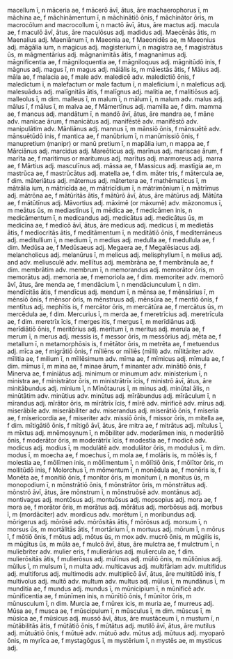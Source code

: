 macellum ī, n
māceria ae, f
mācerō āvī, ātus, āre
machaerophorus ī, m
māchina ae, f
māchināmentum ī, n
māchinātiō ōnis, f
māchinātor ōris, m
macrocōlum and macrocollum ī, n
mactō āvī, ātus, āre
mactus adj.
macula ae, f
maculō āvī, ātus, āre
maculōsus adj.
madidus adj.
Maecēnās ātis, m
Maenalius adj.
Maeniānum ī, n
Maeonia ae, f
Maeonidēs ae, m
Maeonius adj.
māgālia ium, n
magicus adj.
magisterium ī, n
magistra ae, f
magistrātus ūs, m
māgmentārius adj.
māgnanimitās ātis, f
magnanimus adj.
māgnificentia ae, f
māgniloquentia ae, f
māgniloquus adj.
māgnitūdō inis, f
māgnus adj.
magus ī, m
magus adj.
māiālis is, m
māiestās ātis, f
Māius adj.
māla ae, f
malacia ae, f
male adv.
maledicē adv.
maledictiō ōnis, f
maledictum ī, n
malefactum or male factum ī, n
maleficium ī, n
maleficus adj.
malesuādus adj.
malīgnitās ātis, f
malīgnus adj.
malitia ae, f
malitiōsus adj.
malleolus ī, m dim.
malleus ī, m
malum ī, n
mālum ī, n
malum adv.
malus adj.
mālus ī, f
mālus ī, m
malva ae, f
Māmertīnus adj.
mamilla ae, f dim.
mamma ae, f
mancus adj.
mandātum ī, n
mandō āvī, ātus, āre
mandra ae, f
māne adv.
manicae ārum, f
manicātus adj.
manifēstē adv.
manifēstō adv.
manipulātim adv.
Mānliānus adj.
mannus ī, m
mānsiō ōnis, f
mānsuētē adv.
mānsuētūdō inis, f
mantica ae, f
manūbrium ī, n
manūmissiō ōnis, f
manupretium (manipr) or manū pretium ī, n
mapālia ium, n
mappa ae, f
Mārciānus adj.
marcidus adj.
Mareōticus adj.
marīnus adj.
mariscae ārum, f
marīta ae, f
maritimus or maritumus adj.
marītus adj.
marmoreus adj.
marra ae, f
Mārtius adj.
masculīnus adj.
māssa ae, f
Massicus adj.
mastīgia ae, m
mastrūca ae, f
mastrūcātus adj.
matella ae, f dim.
māter tris, f
mātercula ae, f dim.
māteriātus adj.
māternus adj.
mātertera ae, f
mathēmaticus ī, m
mātrālia ium, n
mātricīda ae, m
mātricīdium ī, n
mātrimōnium ī, n
mātrīmus adj.
mātrōna ae, f
mātūritās ātis, f
mātūrō āvī, ātus, āre
mātūrus adj.
Mātūta ae, f
mātūtīnus adj.
Māvortius adj.
māximē (or māxumē) adv.
māzonomus ī, m
meātus ūs, m
mediastīnus ī, m
mēdica ae, f
medicāmen inis, n
medicāmentum ī, n
medicandus adj.
medicātus adj.
medicātus ūs, m
medicīna ae, f
medicō āvī, ātus, āre
medicus adj.
medicus ī, m
medietās ātis, f
mediocritās ātis, f
meditāmentum ī, n
meditātiō ōnis, f
mediterrāneus adj.
meditullium ī, n
medium ī, n
medius adj.
medulla ae, f
medullula ae, f dim.
Medūsa ae, f
Medūsaeus adj.
Megaera ae, f
Megalēsiacus adj.
melancholicus adj.
melanūrus ī, m
melicus adj.
melisphyllum ī, n
melius adj. and adv.
meliusculē adv.
mellītus adj.
membrāna ae, f
membrānula ae, f dim.
membrātim adv.
membrum ī, n
memorandus adj.
memorātor ōris, m
memorātus adj.
memoria ae, f
memoriola ae, f dim.
memoriter adv.
memorō āvī, ātus, āre
menda ae, f
mendācium ī, n
mendāciunculum ī, n dim.
mendīcitās ātis, f
mendīcus adj.
mendum ī, n
mēnsa ae, f
mēnsārius ī, m
mēnsiō ōnis, f
mēnsor ōris, m
mēnstruus adj.
mēnsūra ae, f
mentiō ōnis, f
mentītus adj.
mephītis is, f
mercātor ōris, m
mercātūra ae, f
mercātus ūs, m
mercēdula ae, f dim.
Mercurius ī, m
merda ae, f
meretrīcius adj.
meretrīcula ae, f dim.
meretrīx īcis, f
merges itis, f
mergus ī, m
merīdiānus adj.
merīdiātiō ōnis, f
meritōrius adj.
meritum ī, n
meritus adj.
merula ae, f
merum ī, n
merus adj.
messis is, f
messor ōris, m
messōrius adj.
mēta ae, f
metallum ī, n
metamorphōsis is, f
mētātor ōris, m
metrēta ae, f
metuendus adj.
mīca ae, f
migrātiō ōnis, f
mīliēns or mīliēs (mīlli) adv.
mīlitāriter adv.
mīlitia ae, f
milium ī, n
mīllēsimum adv.
mīma ae, f
mīmicus adj.
mīmula ae, f dim.
mīmus ī, m
mina ae, f
minae ārum, f
minanter adv.
minātiō ōnis, f
Minerva ae, f
miniātus adj.
minimum or minumum adv.
ministerium ī, n
ministra ae, f
ministrātor ōris, m
ministrātrīx īcis, f
ministrō āvī, ātus, āre
minitābundus adj.
minium ī, n
Mīnōtaurus ī, m
minus adj.
minūtal ālis, n
minūtātim adv.
minūtius adv.
minūtus adj.
mīrābundus adj.
mīrāculum ī, n
mīrandus adj.
mīrātor ōris, m
mīrātrīx īcis, f
mīrē adv.
mīrificē adv.
mīrus adj.
miserābile adv.
miserābiliter adv.
miserandus adj.
miserātiō ōnis, f
miseria ae, f
misericordia ae, f
miseriter adv.
missiō ōnis, f
missor ōris, m
mitella ae, f dim.
mītigātiō ōnis, f
mītigō āvī, ātus, āre
mitra ae, f
mitrātus adj.
mītulus ī, m
mīxtus adj.
mnēmosynum ī, n
mōbiliter adv.
moderāmen inis, n
moderātiō ōnis, f
moderātor ōris, m
moderātrīx īcis, f
modestia ae, f
modicē adv.
modicus adj.
modius ī, m
modulātē adv.
modulātor ōris, m
modulus ī, m dim.
modus ī, m
moecha ae, f
moechus ī, m
mola ae, f
molāris is, m
mōlēs is, f
molestia ae, f
mōlīmen inis, n
mōlīmentum ī, n
mōlītiō ōnis, f
mōlītor ōris, m
mollitūdō inis, f
Molorchus ī, m
mōmentum ī, n
monēdula ae, f
monēris is, f
Monēta ae, f
monitiō ōnis, f
monitor ōris, m
monitum ī, n
monitus ūs, m
monopodium ī, n
mōnstrātiō ōnis, f
mōnstrātor ōris, m
mōnstrātus adj.
mōnstrō āvī, ātus, āre
mōnstrum ī, n
mōnstruōsē adv.
montānus adj.
montivagus adj.
montōsus adj.
montuōsus adj.
mopsopius adj.
mora ae, f
mora ae, f
morātor ōris, m
morātus adj.
mōrātus adj.
morbōsus adj.
morbus ī, m
(mordāciter) adv.
mordicus adv.
morētum ī, n
moribundus adj.
mōrigerus adj.
mōrōsē adv.
mōrōsitās ātis, f
mōrōsus adj.
morsum ī, n
morsus ūs, m
mortālitās ātis, f
mortārium ī, n
mortuus adj.
mōrum ī, n
mōrus ī, f
mōtiō ōnis, f
mōtus adj.
mōtus ūs, m
mox adv.
mucrō ōnis, m
mūgilis is, m
mūgītus ūs, m
mūla ae, f
mulcō āvī, ātus, āre
mulctra ae, f
mulctrum ī, n
muliebriter adv.
mulier eris, f
mulierārius adj.
muliercula ae, f dim.
mulierōsitās ātis, f
mulierōsus adj.
mūlīnus adj.
mūliō ōnis, m
mūliōnius adj.
mūllus ī, m
mulsum ī, n
multa adv.
multicavus adj.
multifāriam adv.
multifidus adj.
multiforus adj.
multimodis adv.
multiplicō āvī, ātus, āre
multitūdō inis, f
multivolus adj.
multō adv.
multum adv.
multus adj.
mūlus ī, m
mundānus ī, m
munditia ae, f
mundus adj.
mundus ī, m
mūnicipium ī, n
mūnificē adv.
mūnificentia ae, f
mūnīmen inis, n
mūnītiō ōnis, f
mūnītor ōris, m
mūnusculum ī, n dim.
Murcia ae, f
mūrex icis, m
muria ae, f
murreus adj.
Mūsa ae, f
musca ae, f
mūscipulum ī, n
mūsculus ī, m dim.
mūscus ī, m
mūsica ae, f
mūsicus adj.
mussō āvī, ātus, āre
mustāceum ī, n
mustum ī, n
mūtābilitās ātis, f
mūtātiō ōnis, f
mūtātus adj.
mutilō āvī, ātus, āre
mutilus adj.
mūtuātiō ōnis, f
mūtuē adv.
mūtuō adv.
mūtus adj.
mūtuus adj.
myoparō ōnis, m
myrīca ae, f
mystagōgus ī, m
mystērium ī, n
mystēs ae, m
mysticus adj.

